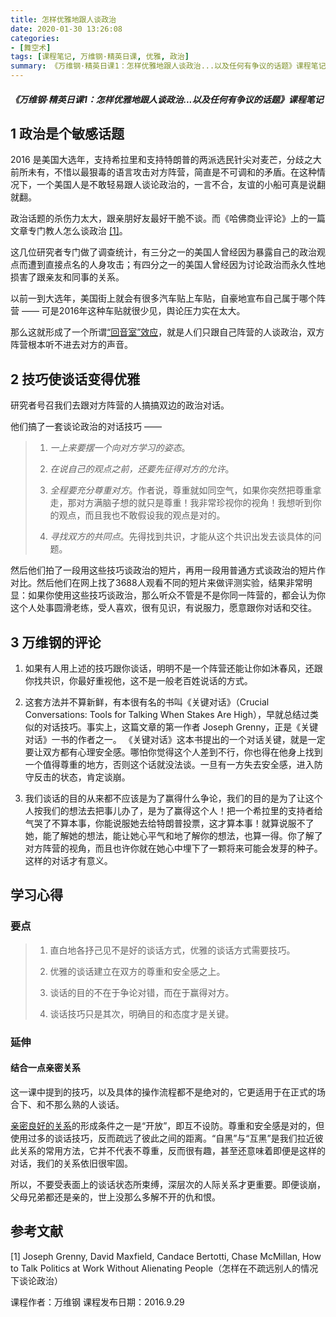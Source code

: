 ```yaml
---
title: 怎样优雅地跟人谈政治
date: 2020-01-30 13:26:08
categories:
- [舞空术]
tags: [课程笔记, 万维钢·精英日课, 优雅, 政治]
summary: 《万维钢·精英日课1：怎样优雅地跟人谈政治...以及任何有争议的话题》课程笔记
---
```


##### 《万维钢·精英日课1：怎样优雅地跟人谈政治...以及任何有争议的话题》课程笔记

<div class="anchor" id="zheng-zhi-shi-ge-min-gan-hua-ti"></div>

## 1 政治是个敏感话题

2016 是美国大选年，支持希拉里和支持特朗普的两派选民针尖对麦芒，分歧之大前所未有，不惜以最狠毒的语言攻击对方阵营，简直是不可调和的矛盾。在这种情况下，一个美国人是不敢轻易跟人谈论政治的，一言不合，友谊的小船可真是说翻就翻。

政治话题的杀伤力太大，跟亲朋好友最好干脆不谈。而《哈佛商业评论》上的一篇文章专门教人怎么谈政治 [[1]](#references)。

这几位研究者专门做了调查统计，有三分之一的美国人曾经因为暴露自己的政治观点而遭到直接点名的人身攻击；有四分之一的美国人曾经因为讨论政治而永久性地损害了跟亲友和同事的关系。

以前一到大选年，美国街上就会有很多汽车贴上车贴，自豪地宣布自己属于哪个阵营 —— 可是2016年这种车贴就很少见，舆论压力实在太大。

那么这就形成了一个所谓[“回音室”效应](/tools/knowledge-handbook/#hui-sheng-shi-xiao-ying)，就是人们只跟自己阵营的人谈政治，双方阵营根本听不进去对方的声音。


<div class="anchor" id="ji-qiao-shi-tan-hua-bian-de-you-ya"></div>

## 2 技巧使谈话变得优雅

研究者号召我们去跟对方阵营的人搞搞双边的政治对话。

他们搞了一套谈论政治的对话技巧 ——

> 1. *一上来要摆一个向对方学习的姿态*。
>
> 2. *在说自己的观点之前，还要先征得对方的允许*。
>
> 3. *全程要充分尊重对方*。作者说，尊重就如同空气，如果你突然把尊重拿走，那对方满脑子想的就只是尊重！我非常珍视你的视角！我想听到你的观点，而且我也不敢假设我的观点是对的。
>
> 4. *寻找双方的共同点*。先得找到共识，才能从这个共识出发去谈具体的问题。

然后他们拍了一段用这些技巧谈政治的短片，再用一段用普通方式谈政治的短片作对比。然后他们在网上找了3688人观看不同的短片来做评测实验，结果非常明显：如果你使用这些技巧谈政治，那么听众不管是不是你同一阵营的，都会认为你这个人处事圆滑老练，受人喜欢，很有见识，有说服力，愿意跟你对话和交往。


<div class="anchor" id="wan-wei-gang-de-ping-lun"></div>

## 3 万维钢的评论

1. 如果有人用上述的技巧跟你谈话，明明不是一个阵营还能让你如沐春风，还跟你找共识，你最好重视他，这不是一般老百姓说话的方式。

2. 这套方法并不算新鲜，有本很有名的书叫《关键对话》（Crucial Conversations: Tools for Talking When Stakes Are High），早就总结过类似的对话技巧。事实上，这篇文章的第一作者 Joseph Grenny，正是《关键对话》一书的作者之一。
《关键对话》这本书提出的一个对话关键，就是一定要让双方都有心理安全感。哪怕你觉得这个人差到不行，你也得在他身上找到一个值得尊重的地方，否则这个话就没法谈。一旦有一方失去安全感，进入防守反击的状态，肯定谈崩。

3. 我们谈话的目的从来都不应该是为了赢得什么争论，我们的目的是为了让这个人按我们的想法去把事儿办了，是为了赢得这个人！把一个希拉里的支持者给气哭了不算本事，你能说服她去给特朗普投票，这才算本事！就算说服不了她，能了解她的想法，能让她心平气和地了解你的想法，也算一得。你了解了对方阵营的视角，而且也许你就在她心中埋下了一颗将来可能会发芽的种子。这样的对话才有意义。

## 学习心得

### 要点

> 1. 直白地各抒己见不是好的谈话方式，优雅的谈话方式需要技巧。
>
> 2. 优雅的谈话建立在双方的尊重和安全感之上。
>
> 3. 谈话的目的不在于争论对错，而在于赢得对方。
>
> 4. 谈话技巧只是其次，明确目的和态度才是关键。

### 延伸

<div class="anchor" id="jie-he-yi-dian-qin-mi-guan-xi"></div>

#### 结合一点亲密关系

这一课中提到的技巧，以及具体的操作流程都不是绝对的，它更适用于在正式的场合下、和不那么熟的人谈话。

[亲密良好的关系](/tools/knowledge-formula/#qin-mi-liang-hao-de-guan-xi)的形成条件之一是“开放”，即互不设防。尊重和安全感是对的，但使用过多的谈话技巧，反而疏远了彼此之间的距离。“自黑”与“互黑”是我们拉近彼此关系的常用方法，它并不代表不尊重，反而很有趣，甚至还意味着即便是这样的对话，我们的关系依旧很牢固。

所以，不要受表面上的谈话状态所束缚，深层次的人际关系才更重要。即便谈崩，父母兄弟都还是亲的，世上没那么多解不开的仇和恨。


<div class="anchor" id="references"></div>

## 参考文献

[1] Joseph Grenny, David Maxfield, Candace Bertotti, Chase McMillan, How to Talk Politics at Work Without Alienating People（怎样在不疏远别人的情况下谈论政治）


课程作者：万维钢
课程发布日期：2016.9.29
